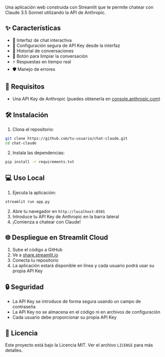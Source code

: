 Una aplicación web construida con Streamlit que te permite chatear con Claude 3.5 Sonnet utilizando la API de Anthropic.

## ✨ Características

- 💬 Interfaz de chat interactiva
- 🔑 Configuración segura de API Key desde la interfaz
- 📝 Historial de conversaciones
- 🔄 Botón para limpiar la conversación
- ⚡ Respuestas en tiempo real
- 🛡️ Manejo de errores

## 🔑 Requisitos

- Una API Key de Anthropic (puedes obtenerla en [console.anthropic.com](https://console.anthropic.com))

## 🛠️ Instalación

1. Clona el repositorio:
```bash
git clone https://github.com/tu-usuario/chat-claude.git
cd chat-claude
```

2. Instala las dependencias:
```bash
pip install -r requirements.txt
```

## 💻 Uso Local

1. Ejecuta la aplicación:
```bash
streamlit run app.py
```

2. Abre tu navegador en `http://localhost:8501`
3. Introduce tu API Key de Anthropic en la barra lateral
4. ¡Comienza a chatear con Claude!

## 🌐 Despliegue en Streamlit Cloud

1. Sube el código a GitHub
2. Ve a [share.streamlit.io](https://share.streamlit.io)
3. Conecta tu repositorio
4. La aplicación estará disponible en línea y cada usuario podrá usar su propia API Key

## 🔒 Seguridad

- La API Key se introduce de forma segura usando un campo de contraseña
- La API Key no se almacena en el código ni en archivos de configuración
- Cada usuario debe proporcionar su propia API Key

## 📄 Licencia

Este proyecto está bajo la Licencia MIT. Ver el archivo `LICENSE` para más detalles.
